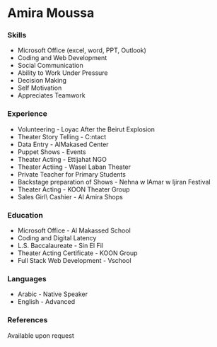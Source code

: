 # Amira Moussa

 
 ### Skills
 - Microsoft Office (excel, word, PPT, Outlook)
 - Coding and Web Development
 - Social Communication
 - Ability to Work Under Pressure
 - Decision Making
 - Self Motivation
 - Appreciates Teamwork
 
### Experience
- Volunteering - Loyac After the Beirut Explosion
- Theater Story Telling - C:ntact
- Data Entry - AlMakased Center
- Puppet Shows - Events
- Theater Acting - Ettijahat NGO
- Theater Actiing - Wasel Laban Theater
- Private Teacher for Primary Students
- Backstage preparation of Shows - Nehna w lAmar w ljiran Festival
- Theater Acting - KOON Theater Group
- Sales Girl\ Cashier - Al Amira Shops


### Education 
- Microsoft Office - Al Makassed School
- Coding and Digital Latency
- L.S. Baccalaureate - Sin El Fil
- Theater Acting Certificate - KOON Group
- Full Stack Web Development - Vschool

### Languages
- Arabic - Native Speaker
- English - Advanced
 
### References
Available upon request